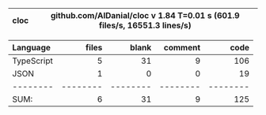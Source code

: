 
cloc|github.com/AlDanial/cloc v 1.84  T=0.01 s (601.9 files/s, 16551.3 lines/s)
--- | ---

Language|files|blank|comment|code
:-------|-------:|-------:|-------:|-------:
TypeScript|5|31|9|106
JSON|1|0|0|19
--------|--------|--------|--------|--------
SUM:|6|31|9|125
